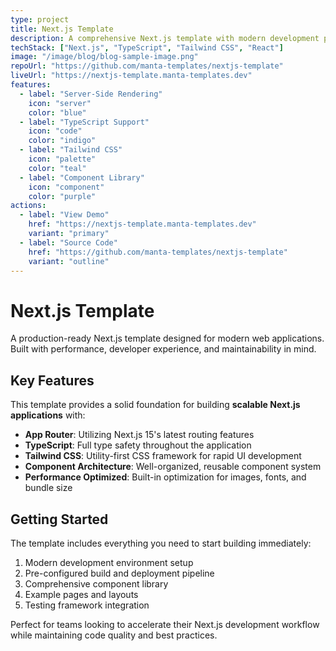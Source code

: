 ```yaml
---
type: project
title: Next.js Template
description: A comprehensive Next.js template with modern development practices, including TypeScript, Tailwind CSS, and advanced component patterns.
techStack: ["Next.js", "TypeScript", "Tailwind CSS", "React"]
image: "/image/blog/blog-sample-image.png"
repoUrl: "https://github.com/manta-templates/nextjs-template"
liveUrl: "https://nextjs-template.manta-templates.dev"
features:
  - label: "Server-Side Rendering"
    icon: "server"
    color: "blue"
  - label: "TypeScript Support"
    icon: "code"
    color: "indigo"
  - label: "Tailwind CSS"
    icon: "palette"
    color: "teal"
  - label: "Component Library"
    icon: "component"
    color: "purple"
actions:
  - label: "View Demo"
    href: "https://nextjs-template.manta-templates.dev"
    variant: "primary"
  - label: "Source Code"
    href: "https://github.com/manta-templates/nextjs-template"
    variant: "outline"
---
```


# Next.js Template

A production-ready Next.js template designed for modern web applications. Built with performance, developer experience, and maintainability in mind.

## Key Features

This template provides a solid foundation for building **scalable Next.js applications** with:

- **App Router**: Utilizing Next.js 15's latest routing features
- **TypeScript**: Full type safety throughout the application
- **Tailwind CSS**: Utility-first CSS framework for rapid UI development
- **Component Architecture**: Well-organized, reusable component system
- **Performance Optimized**: Built-in optimization for images, fonts, and bundle size

## Getting Started

The template includes everything you need to start building immediately:

1. Modern development environment setup
2. Pre-configured build and deployment pipeline  
3. Comprehensive component library
4. Example pages and layouts
5. Testing framework integration

Perfect for teams looking to accelerate their Next.js development workflow while maintaining code quality and best practices.